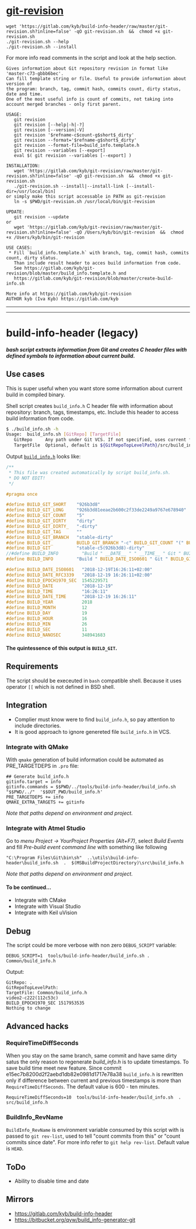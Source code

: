 # [git-revision](git-revision.sh) 
```
wget 'https://gitlab.com/kyb/build-info-header/raw/master/git-revision.sh?inline=false' -qO git-revision.sh  &&  chmod +x git-revision.sh
./git-revision.sh --help
./git-revision.sh --install
```
For more info read comments in the script and look at the help section.
```
Gives information about Git repository revision in format like 'master-c73-gbbb6bec'.
Can fill template string or file. Useful to provide information about version of
the program: branch, tag, commit hash, commits count, dirty status, date and time.
One of the most useful info is count of commits, not taking into account merged branches - only first parent.

USAGE:
   git revision
   git revision [--help|-h|-?]
   git revision [--version|-V]
   git revision '$refname-c$count-g$short$_dirty'
   git revision --format='$refname-g$short$_dirty'
   git revision --format-file=build_info.template.h
   git revision --variables [--export]
   eval $( git revision --variables [--export] )

INSTALLATION:
   wget 'https://gitlab.com/kyb/git-revision/raw/master/git-revision.sh?inline=false' -qO git-revision.sh  &&  chmod +x git-revision.sh
   ./git-revision.sh --install|--install-link [--install-dir=/usr/local/bin]
or simply make this script accessable in PATH as git-revision
   ln -s $PWD/git-revision.sh /usr/local/bin/git-revision

UPDATE:
   git revision --update
or
   wget 'https://gitlab.com/kyb/git-revision/raw/master/git-revision.sh?inline=false' -qO /Users/kyb/bin/git-revision  &&  chmod +x /Users/kyb/bin/git-revision

USE CASES:
 * Fill `build_info.template.h` with branch, tag, commit hash, commits count, dirty status.
   Than include result header to acces build information from code.
   See https://gitlab.com/kyb/git-revision/blob/master/build_info.template.h and
   https://gitlab.com/kyb/git-revision/blob/master/create-build-info.sh

More info at https://gitlab.com/kyb/git-revision
AUTHOR kyb (Iva Kyb) https://gitlab.com/kyb
```

-----------------------
-----------------------


# build-info-header (legacy)
##### bash script extracts information from Git and creates C header files with defined symbols to information about current build.

## Use cases
This is super useful when you want store some information about current build in compiled binary.


Shell script creates `build_info.h` C header file with information about repository: branch, tags, timestamps, etc.
Include this header to access build information from code.

```sh
$ ./build_info.sh -h
Usage:  build_info.sh [GitRepo] [TargetFile]
   GitRepo     Any path under Git VCS. If not specified, uses current folder
   TargetFile  Optional, default is ${GitRepoTopLevelPath}/src/build_info.h

```


Output [`build_info.h`](build_info.example.h) looks like:

```C
/**
 * This file was created automatically by script build_info.sh.
 * DO NOT EDIT! 
 */

#pragma once

#define BUILD_GIT_SHORT    "926b3d8"
#define BUILD_GIT_LONG     "926b3d81eeae2b600c2f33de2249a9767e678940"
#define BUILD_GIT_COUNT    "5"
#define BUILD_GIT_DIRTY    "dirty"
#define BUILD_GIT_DIRTY_   "-dirty"
#define BUILD_GIT_TAG      ""
#define BUILD_GIT_BRANCH   "stable-dirty"
#define BUILD_GIT_         BUILD_GIT_BRANCH "-c" BUILD_GIT_COUNT "(" BUILD_GIT_SHORT ")" BUILD_GIT_DIRTY_
#define BUILD_GIT          "stable-c5(926b3d8)-dirty"
//#define BUILD_INFO         "Build " __DATE__ " " __TIME__ " Git " BUILD_GIT
#define BUILD_INFO         "Build " BUILD_DATE_ISO8601 " Git " BUILD_GIT

#define BUILD_DATE_ISO8601   "2018-12-19T16:26:11+02:00"
#define BUILD_DATE_RFC3339   "2018-12-19 16:26:11+02:00"
#define BUILD_EPOCH1970_SEC  1545229571 
#define BUILD_DATE           "2018-12-19"
#define BUILD_TIME           "16:26:11"
#define BUILD_DATE_TIME      "2018-12-19 16:26:11"
#define BUILD_YEAR           2018
#define BUILD_MONTH          12
#define BUILD_DAY            19
#define BUILD_HOUR           16
#define BUILD_MIN            26
#define BUILD_SEC            11
#define BUILD_NANOSEC        348941683
```
#### The quintessence of this output is **`BUILD_GIT`**.

## Requirements
The script should be execeuted in `bash` compatible shell. Because it uses operator `[[` which is not defined in BSD shell.

## Integration
* Complier must know were to find `build_info.h`, so pay attention to include directories.
* It is good approach to ignore genereted file `build_info.h` in VCS.

### Integrate with QMake
With `qmake` generation of build information could be automated as PRE_TARGETDEPS in `.pro` file:
```
## Generate build_info.h
gitinfo.target = info
gitinfo.commands = $$PWD/../tools/build-info-header/build_info.sh  "$$PWD/../"  '$$OUT_PWD/build_info.h'
PRE_TARGETDEPS += info
QMAKE_EXTRA_TARGETS += gitinfo
```
*Note that paths depend on environment and project.*

### Integrate with Atmel Studio
Go to *menu Project -> YourProject Properties (Alt+F7)*, select *Build Events* and fill *Pre-build event command line* with something like following
```
"C:\Program Files\Git\bin\sh"  ..\utils\build-info-header\build_info.sh  .  $(MSBuildProjectDirectory)\src\build_info.h 
```
*Note that paths depend on environment and project.*

#### To be continued...
* Integrate with CMake
* Integrate with Visual Studio
* Integrate with Keil uVision


## Debug
The script could be more verbose with non zero `DEBUG_SCRIPT` variable:
```
DEBUG_SCRIPT=1  tools/build-info-header/build_info.sh . Common/build_info.h
```
Output:
```
GitRepo: .
GitRepoTopLevelPath:
TargetFile: Common/build_info.h
video2-c222(112c53c)
BUILD_EPOCH1970_SEC 1517953535
Nothing to change
```

## Advanced hacks
### RequireTimeDiffSeconds
When you stay on the same branch, same commit and have same dirty satus the only reason 
to regenerate *build_info.h* is to update timestamps. To save build time meet new feature.
Since commit e15ec7b8200d2f2aebd1db82e0981d1717e78a38 `build_info.h` is rewritten only if difference between 
current and previous timestamps is more than `RequireTimeDiffSeconds`. The default value is 600 - ten minutes.
```
RequireTimeDiffSeconds=10  tools/build-info-header/build_info.sh  .  src/build_info.h
```

### BuildInfo_RevName
`BuildInfo_RevName` is environment variable consumed by this script with is passed to `git rev-list`,
used to tell "count commits from this" or "count commits since date". For more info refer to `git help rev-list`.
Default value is `HEAD`.


## ToDo
* Ability to disable time and date


## Mirrors
* https://gitlab.com/kyb/build-info-header
* https://bitbucket.org/qyw/build_info-generator-git

